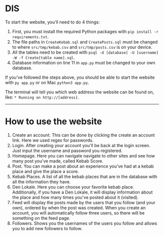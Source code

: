 # DIS

To start the website, you'll need to do 4 things:

1. First, you must install the required Python packages with `pip install -r requirements.txt`.
2. The file paths in `CreateKebab.sql` and `CreatePosts.sql` must be changed to where `src/tmp/kebab.csv` 
   and `src/tmp/posts.csv` is on your device.
3. All the tables need to be created with `psql -d [database] -U [username] -W -f Create[table name].sql`.
4. Database information on line 11 in `app.py` must be changed to your own database.

If you've followed the steps above, you should be able to start the website with `py app.py` 
or on Mac `python3 app.py`.

The terminal will tell you which web address the website can be found on, like: `* Running on http://[address]`.

------------------------------------------------------------------------------------------------------------------

# How to use the website

1. Create an account. This can be done by clicking the create an account link. Here we used regex for passwords.
2. Login. After creating your account you'll be back at the login screen. Just input the username and password
   you registered.
3. Homepage. Here you can navigate navigate to other sites and see how many post you've made, called Kebab Score.
4. Post. You can make a post about an experience you've had at a kebab place and give the place a score.
5. Kebab Places. A list of all the kebab places that are in the database with all the information they have.
6. Den Lokale. Here you can choose your favorite kebab place. Additionally, if you have a Den Lokale, it will 
   display information about the place and how many times you've posted about it (visited).
7. Feed will display the posts made by the users that you follow (and your own), ordered by when the post was created. 
   When you create an account, you will automatically follow three users, so there will be something on the feed page.
8. Followers. Shows you the usernames of the users you follow and allows you to add new followers to follow.